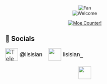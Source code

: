 <div align="center">
<img src="https://github.com/fnky/fnky/raw/fnky/img/fan-1.gif" alt="Fan" align="center">
</div>

<div align="center">
<img src="https://github.com/fnky/fnky/raw/fnky/img/welcome-fire.gif" alt="Welcome" align="center">
</div>

<p align="center">
  <a href="https://count.getloli.com" target="_blank">
    <img alt="Moe Counter!" src="https://count.getloli.com/@:lisisisan?name=%3Alisisisan&theme=random&padding=7&offset=0&align=center&scale=1&pixelated=1&darkmode=auto">
  </a>
</p>

<!--  <picture> -->
<!--   <source -->
<!--     media="(prefers-color-scheme: dark)" -->
<!--     srcset="https://raw.githubusercontent.com/lisisisan/lisisisan/refs/heads/output/github-contribution-grid-snake-dark.svg" -->
<!--   /> -->
<!--   <source -->
<!--     media="(prefers-color-scheme: light)" -->
<!--     srcset="https://raw.githubusercontent.com/lisisisan/lisisisan/refs/heads/output/github-contribution-grid-snake.svg" -->
<!--   /> -->
<!--   <img -->
<!--     alt="github contribution grid snake animation" -->
<!--     src="https://raw.githubusercontent.com/platane/snk/output/github-contribution-grid-snake.svg" -->
<!--   /> -->
<!-- </picture> -->

## 💬 Socials

<p align="left" style="font-size: 18px;">
   <a href="https://t.me/lisisian" style="text-decoration: none; display: inline-block; margin-right: 15px;">
      <img src="https://icons8.ru/icon/25n4hOEoY7ss/telegram-app" alt="Telegram" width="40" height="40" style="vertical-align: middle;">
      <span style="vertical-align: middle; font-family: Arial, sans-serif; color: #000; font-size: 18px;">@lisisian</span>
   </a>

   <a href="https://www.instagram.com/lisisian_" style="text-decoration: none; display: inline-block;">
      <img src="https://icons8.ru/icon/48839/instagram"  width="40" height="40" style="vertical-align: middle;">
      <span style="vertical-align: middle; font-family: Arial, sans-serif; color: #000; font-size: 18px;">lisisian_</span>
   </a>
</p>


<p align="center">
<img src="https://raw.githubusercontent.com/innng/innng/master/assets/kyubey.gif" height="40" />
</p>
